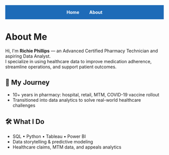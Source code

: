 <nav style="background: #1e6bb8; padding: 1em; text-align: center;">
  <a href="/" style="color: white; text-decoration: none; margin: 0 1em; font-weight: bold;">Home</a>
  <a href="/about/" style="color: white; text-decoration: none; margin: 0 1em; font-weight: bold;">About</a>
</nav>


# About Me

Hi, I'm **Richie Phillips** — an Advanced Certified Pharmacy Technician and aspiring Data Analyst.  
I specialize in using healthcare data to improve medication adherence, streamline operations, and support patient outcomes.

## 🧭 My Journey
- 10+ years in pharmacy: hospital, retail, MTM, COVID-19 vaccine rollout  
- Transitioned into data analytics to solve real-world healthcare challenges

## 🛠 What I Do
- SQL • Python • Tableau • Power BI  
- Data storytelling & predictive modeling  
- Healthcare claims, MTM data, and appeals analytics
